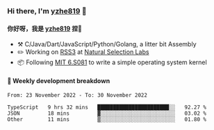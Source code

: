### Hi there, I'm [yzhe819](https://github.com/yzhe819) 👋

#### 你好呀，我是 [yzhe819](https://github.com/yzhe819) 捏👋

- :hammer_and_pick: C/Java/Dart/JavaScript/Python/Golang, a litter bit Assembly
- :pencil2: Working on [RSS3](https://github.com/NaturalSelectionLabs/RSS3) at [Natural Selection Labs](https://github.com/NaturalSelectionLabs)
- 📦 Following [MIT 6.S081](https://pdos.csail.mit.edu/6.S081/2020/) to write a simple operating system kernel



#### 📝 Weekly development breakdown

<!--START_SECTION:waka-->

```text
From: 23 November 2022 - To: 30 November 2022

TypeScript   9 hrs 32 mins   ███████████████████████░░   92.27 %
JSON         18 mins         ▓░░░░░░░░░░░░░░░░░░░░░░░░   03.02 %
Other        11 mins         ▒░░░░░░░░░░░░░░░░░░░░░░░░   01.80 %
```

<!--END_SECTION:waka-->



